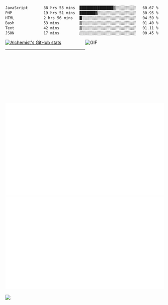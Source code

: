 <!--START_SECTION:waka-->

```text
JavaScript       38 hrs 55 mins  ███████████████▒░░░░░░░░░   60.67 %
PHP              19 hrs 51 mins  ███████▓░░░░░░░░░░░░░░░░░   30.95 %
HTML             2 hrs 56 mins   █░░░░░░░░░░░░░░░░░░░░░░░░   04.59 %
Bash             53 mins         ▒░░░░░░░░░░░░░░░░░░░░░░░░   01.40 %
Text             42 mins         ▒░░░░░░░░░░░░░░░░░░░░░░░░   01.11 %
JSON             17 mins         ░░░░░░░░░░░░░░░░░░░░░░░░░   00.45 %
```

<!--END_SECTION:waka-->

[![Alchemist's GitHub stats](https://github-readme-stats.vercel.app/api?username=DrMaxis&show_icons=true&theme=outrun&count_private=true)](#)
<img align="right" alt="GIF" src="https://user-images.githubusercontent.com/5355808/139111924-210cc6fa-9fb1-4dac-929d-6324a5836a92.gif" width="250" height="200" />
<hr />

![](https://raw.githubusercontent.com/DrMaxis/github-stats-transparent/output/generated/overview.svg)
![](https://raw.githubusercontent.com/DrMaxis/github-stats-transparent/output/generated/languages.svg)

 
<a href="https://count.getloli.com/"><img src="https://count.getloli.com/get/@:maxis-the-alchemist?theme=rule34"></a>
<!-- https://count.getloli.com/get/@alchemist?theme=rule34 -->
<br>
